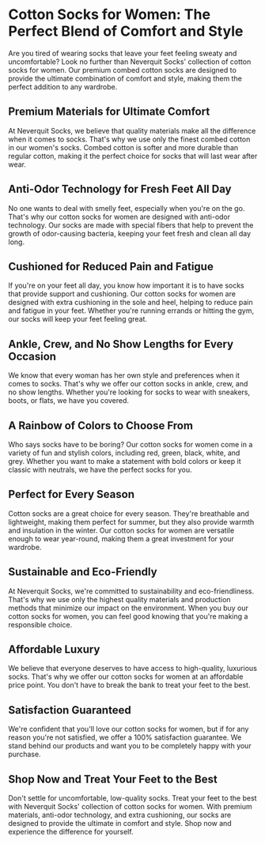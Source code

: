 # Cotton Socks for Women: The Perfect Blend of Comfort and Style

Are you tired of wearing socks that leave your feet feeling sweaty and uncomfortable? Look no further than Neverquit Socks' collection of cotton socks for women. Our premium combed cotton socks are designed to provide the ultimate combination of comfort and style, making them the perfect addition to any wardrobe.

## Premium Materials for Ultimate Comfort

At Neverquit Socks, we believe that quality materials make all the difference when it comes to socks. That's why we use only the finest combed cotton in our women's socks. Combed cotton is softer and more durable than regular cotton, making it the perfect choice for socks that will last wear after wear.

## Anti-Odor Technology for Fresh Feet All Day

No one wants to deal with smelly feet, especially when you're on the go. That's why our cotton socks for women are designed with anti-odor technology. Our socks are made with special fibers that help to prevent the growth of odor-causing bacteria, keeping your feet fresh and clean all day long.

## Cushioned for Reduced Pain and Fatigue

If you're on your feet all day, you know how important it is to have socks that provide support and cushioning. Our cotton socks for women are designed with extra cushioning in the sole and heel, helping to reduce pain and fatigue in your feet. Whether you're running errands or hitting the gym, our socks will keep your feet feeling great.

## Ankle, Crew, and No Show Lengths for Every Occasion

We know that every woman has her own style and preferences when it comes to socks. That's why we offer our cotton socks in ankle, crew, and no show lengths. Whether you're looking for socks to wear with sneakers, boots, or flats, we have you covered.

## A Rainbow of Colors to Choose From

Who says socks have to be boring? Our cotton socks for women come in a variety of fun and stylish colors, including red, green, black, white, and grey. Whether you want to make a statement with bold colors or keep it classic with neutrals, we have the perfect socks for you.

## Perfect for Every Season

Cotton socks are a great choice for every season. They're breathable and lightweight, making them perfect for summer, but they also provide warmth and insulation in the winter. Our cotton socks for women are versatile enough to wear year-round, making them a great investment for your wardrobe.

## Sustainable and Eco-Friendly

At Neverquit Socks, we're committed to sustainability and eco-friendliness. That's why we use only the highest quality materials and production methods that minimize our impact on the environment. When you buy our cotton socks for women, you can feel good knowing that you're making a responsible choice.

## Affordable Luxury

We believe that everyone deserves to have access to high-quality, luxurious socks. That's why we offer our cotton socks for women at an affordable price point. You don't have to break the bank to treat your feet to the best.

## Satisfaction Guaranteed

We're confident that you'll love our cotton socks for women, but if for any reason you're not satisfied, we offer a 100% satisfaction guarantee. We stand behind our products and want you to be completely happy with your purchase.

## Shop Now and Treat Your Feet to the Best

Don't settle for uncomfortable, low-quality socks. Treat your feet to the best with Neverquit Socks' collection of cotton socks for women. With premium materials, anti-odor technology, and extra cushioning, our socks are designed to provide the ultimate in comfort and style. Shop now and experience the difference for yourself.